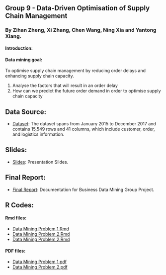 ## Group 9 - Data-Driven Optimisation of Supply Chain Management

### By Zihan Zheng, Xi Zhang, Chen Wang, Ning Xia and Yantong Xiang.

#### Introduction:

#### Data mining goal:
To optimise supply chain management by reducing order delays and enhancing supply chain capacity.

1. Analyse the factors that will result in an order delay 
2. How can we predict the future order demand in order to optimise supply chain capacity


## Data Source:
- [Dataset](./dataset/incom2024_delay_example_dataset.xlsx):   The dataset spans from January 2015 to December 2017 and contains 15,549 rows and 41 columns, which include customer, order, and logistics information.

## Slides:
- [Slides](Group_9_Slides.pdf): Presentation Sildes.
  
## Final Report:
- [Final Report](): Documentation for Business Data Mining Group Project.

## R Codes:

#### Rmd files:
- [Data Mining Problem 1.Rmd](./R_Code/Data_Mining_Problem_1_Code.Rmd)
- [Data Mining Problem 2.Rmd](./R_Code/Data_Mining_Problem_2_Code.Rmd)
- [Data Mining Problem 2.Rmd](./R_Code/Model_Comparison.Rmd)

#### PDF files:
- [Data Mining Problem 1.pdf](./R_Code/Data_Mining_Problem_1_Code.pdf)
- [Data Mining Problem 2.pdf](./R_Code/Data_Mining_Problem_2_Code.pdf)
